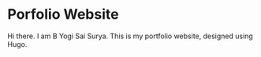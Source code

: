 # Porfolio Website

Hi there. I am B Yogi Sai Surya. This is my portfolio website, designed using Hugo.
